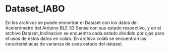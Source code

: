 # Dataset_IABO
En los archivos se puede encontrar el Dataset con los datos del Acelerómetro del Arduino BLE 33 Sense con sus estado respectivo, y en el archivo Dataset_Inclinacion se encuentra cada estado dividido por ojas para el usos de estos datos en colab. En archivo colab se encuentran las caracteristiacas de varianza de cada estado del dataset.
